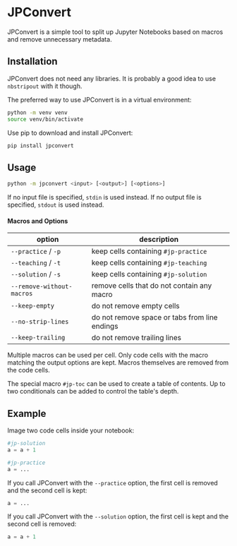 # JPConvert
JPConvert is a simple tool to split up Jupyter Notebooks based on macros and remove unnecessary metadata.


## Installation
JPConvert does not need any libraries. It is probably a good idea to use `nbstripout` with it though.

The preferred way to use JPConvert is in a virtual environment:
```bash
python -m venv venv
source venv/bin/activate
```

Use pip to download and install JPConvert:
```bash
pip install jpconvert
```


## Usage
```bash
python -m jpconvert <input> [<output>] [<options>]
```

If no input file is specified, `stdin` is used instead. If no output file is specified, `stdout` is used instead.

#### Macros and Options
| option                    | description                                   |
|---------------------------|-----------------------------------------------|
| `--practice` / `-p`       | keep cells containing `#jp-practice`          |
| `--teaching` / `-t`       | keep cells containing `#jp-teaching`          |
| `--solution` / `-s`       | keep cells containing `#jp-solution`          |
| `--remove-without-macros` | remove cells that do not contain any macro    |
| `--keep-empty`            | do not remove empty cells                     |
 | `--no-strip-lines`        | do not remove space or tabs from line endings |
| `--keep-trailing`         | do not remove trailing lines                  |

Multiple macros can be used per cell. Only code cells with the macro matching the output options are kept. Macros themselves are removed from the code cells.

The special macro `#jp-toc` can be used to create a table of contents. Up to two conditionals can be added to control the table's depth.


## Example
Image two code cells inside your notebook:
```python
#jp-solution
a = a + 1
```

```python
#jp-practice
a = ...
```

If you call JPConvert with the `--practice` option, the first cell is removed and the second cell is kept:
```python
a = ...
```

If you call JPConvert with the `--solution` option, the first cell is kept and the second cell is removed:
```python
a = a + 1
```
